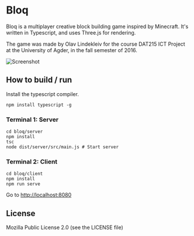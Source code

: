 # Bloq
Bloq is a multiplayer creative block building game inspired by Minecraft.
It's written in Typescript, and uses Three.js for rendering.

The game was made by Olav Lindekleiv for the course DAT215 ICT Project at the University of Agder,
in the fall semester of 2016.

![Screenshot](/../master/screenshots/1.jpg?raw=true "Screenshot")

## How to build / run
Install the typescript compiler.
```
npm install typescript -g
```

### Terminal 1: Server
```
cd bloq/server
npm install
tsc
node dist/server/src/main.js # Start server
```

### Terminal 2: Client
```
cd bloq/client
npm install
npm run serve
```

Go to [http://localhost:8080](http://localhost:8080)

## License
Mozilla Public License 2.0 (see the LICENSE file)
